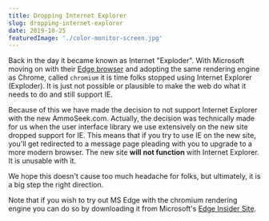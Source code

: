 ```yaml
---
title: Dropping Internet Explorer
slug: dropping-internet-explorer
date: 2019-10-25
featuredImage: './color-monitor-screen.jpg'
---
```


Back in the day it became known as Internet "Exploder". With Microsoft moving on with their [Edge browser](https://www.microsoft.com/en-us/windows/microsoft-edge) and adopting the same rendering engine as Chrome, called `chromium` it is time folks stopped using Internet Explorer (Exploder). It is just not possible or plausible to make the web do what it needs to do and still support IE.

Because of this we have made the decision to not support Internet Explorer with the new AmmoSeek.com. Actually, the decision was technically made for us when the user interface library we use extensively on the new site dropped support for IE. This means that if you try to use IE on the new site, you'll get redirected to a message page pleading with you to upgrade to a more modern browser. The new site **will not function** with Internet Explorer. It is unusable with it.

We hope this doesn't cause too much headache for folks, but ultimately, it is a big step the right direction.

Note that if you wish to try out MS Edge with the chromium rendering engine you can do so by downloading it from Microsoft's [Edge Insider Site](https://www.microsoftedgeinsider.com/en-us/).
